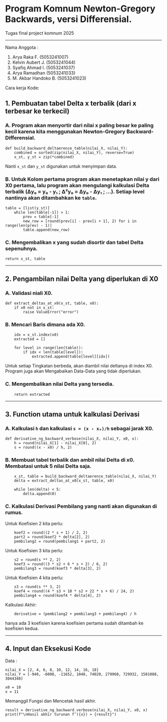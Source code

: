 # Program Komnum Newton-Gregory Backwards, versi Differensial.
Tugas final project komnum 2025


---

Nama Anggota :
1. Arya Raka F. (5053241007)
2. Kelvin Aubert J. (5053241044)
3. Syafiq Ahmad I. (5053241037)
4. Arya Ramadhan (5053241033)
5. M. Akbar Handoko B. (5053241023)

Cara kerja Kode: 

## **1. Pembuatan tabel Delta x terbalik (dari x terbesar ke terkecil)**

### A. Program akan menyortir dari nilai x paling besar ke paling kecil karena kita menggunakan Newton-Gregory Backward-Differensial.
```
def build_backward_deltaerence_table(nilai_X, nilai_Y):
    combined = sorted(zip(nilai_X, nilai_Y), reverse=True)
    x_st, y_st = zip(*combined)
```
Nanti ```x_st``` dan ```y_st``` digunakan untuk menyimpan data.

### B. Untuk Kolom pertama program akan menetapkan nilai y dari X0 pertama, lalu program akan mengulangi kalkulasi Delta terbalik (Δy₀ = y₀ - y₁ ; Δ²y₀ = Δy₀ - Δy₁ ; ...). Setiap level nantinya akan ditambahkan ke ```table```. 
```
table = [list(y_st)]
    while len(table[-1]) > 1:
        prev = table[-1]
        new_row = [round(prev[i] - prev[i + 1], 2) for i in range(len(prev) - 1)]
        table.append(new_row)
```

### C. Mengembalikan x yang sudah disortir dan tabel Delta sepenuhnya.
```
return x_st, table
```

---

## **2. Pengambilan nilai Delta yang diperlukan di X0**

### A. Validasi niali X0.
```
def extract_deltas_at_x0(x_st, table, x0):
    if x0 not in x_st:
        raise ValueError("error")
```

### B. Mencari Baris dimana ada X0.
```
    idx = x_st.index(x0)
    extracted = []

    for level in range(len(table)):
        if idx < len(table[level]):
            extracted.append(table[level][idx])
```
Untuk setiap Tingkatan berbeda, akan diambil nilai deltanya di index X0. Program juga akan Mengabaikan Data-Data yang tidak diperlukan.

### C. Mengembalikan nilai Delta yang tersedia.
```
    return extracted
```

---

## **3. Function utama untuk kalkulasi Derivasi**

### A. Kalkulasi ```h``` dan kalkulasi ```s = (x - x₀)/h``` sebagai jarak X0.
```
def derivative_ng_backward_verbose(nilai_X, nilai_Y, x0, x):
    h = round(nilai_X[1] - nilai_X[0], 2)
    s = round((x - x0) / h, 2)
```

### B. Membuat tabel terbalik dan ambil nilai Delta di x0. Membatasi untuk 5 nilai Delta saja.
```
    x_st, table = build_backward_deltaerence_table(nilai_X, nilai_Y)
    delta = extract_deltas_at_x0(x_st, table, x0)

    while len(delta) < 5:
        delta.append(0)
```

### C. Kalkulasi Derivasi Pembilang yang nanti akan digunakan di rumus.
Untuk Koefisien 2 kita perlu:
```
    koef2 = round((2 * s + 1) / 2, 2)
    part2 = round(koef2 * delta[2], 2)
    pembilang2 = round(pembilang1 + part2, 2)
```

Untuk Koefisien 3 kita perlu:
```
    s2 = round(s ** 2, 2)
    koef3 = round((3 * s2 + 6 * s + 2) / 6, 2)
    pembilang3 = round(koef3 * delta[3], 2)
```

Untuk Koefisien 4 kita perlu:
```
    s3 = round(s ** 3, 2)
    koef4 = round((4 * s3 + 18 * s2 + 22 * s + 6) / 24, 2)
    pembilang4 = round(koef4 * delta[4], 2)
```

Kalkulasi Akhir:
```
    derivative = (pembilang2 + pembilang3 + pembilang4) / h
```
hanya ada 3 koefisien karena koefisien pertama sudah ditambah ke koefisien kedua.

---

## **4. Input dan Eksekusi Kode**

Data :
```
nilai_X = [2, 4, 6, 8, 10, 12, 14, 16, 18]
nilai_Y = [-940, -6008, -11652, 1040, 74020, 279960, 729932, 1581088, 3044340]

x0 = 10
x = 11
```
Memanggil Fungsi dan Mencetak hasil akhir.
```
result = derivative_ng_backward_verbose(nilai_X, nilai_Y, x0, x)
print(f"\nHasil akhir turunan f'({x}) ≈ {result}")
```